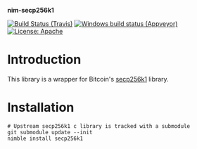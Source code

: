 **nim-secp256k1**

[![Build Status (Travis)](https://img.shields.io/travis/status-im/nim-secp256k1/master.svg?label=Linux%20/%20macOS "Linux/macOS build status (Travis)")](https://travis-ci.org/status-im/nim-secp256k1)
[![Windows build status (Appveyor)](https://img.shields.io/appveyor/ci/jarradh/nim-secp256k1/master.svg?label=Windows "Windows build status (Appveyor)")](https://ci.appveyor.com/project/jarradh/nim-secp256k1)
[![License: Apache](https://img.shields.io/badge/License-Apache%202.0-blue.svg)](https://opensource.org/licenses/Apache-2.0)

# Introduction
This library is a wrapper for Bitcoin's [secp256k1](https://github.com/bitcoin-core/secp256k1) library.

# Installation

```
# Upstream secp256k1 c library is tracked with a submodule
git submodule update --init
nimble install secp256k1
```

